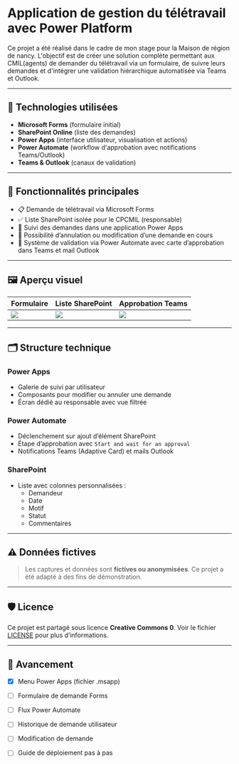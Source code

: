 # Application de gestion du télétravail avec Power Platform

Ce projet a été réalisé dans le cadre de mon stage pour la Maison de région de nancy. L'objectif est de créer une solution complète permettant aux CMIL(agents) de demander du télétravail via un formulaire, de suivre leurs demandes et d'intégrer une validation hiérarchique automatisée via Teams et Outlook.

---

## 🧩 Technologies utilisées

- **Microsoft Forms** (formulaire initial)
- **SharePoint Online** (liste des demandes)
- **Power Apps** (interface utilisateur, visualisation et actions)
- **Power Automate** (workflow d'approbation avec notifications Teams/Outlook)
- **Teams & Outlook** (canaux de validation)

---

## 🔄 Fonctionnalités principales

- 📋 Demande de télétravail via Microsoft Forms
- ✅ Liste SharePoint isolée pour le CPCMIL (responsable)
- 🧭 Suivi des demandes dans une application Power Apps
- 🔁 Possibilité d’annulation ou modification d’une demande en cours
- 🔔 Système de validation via Power Automate avec carte d’approbation dans Teams et mail Outlook

---

## 🖼️ Aperçu visuel

| Formulaire | Liste SharePoint | Approbation Teams |
|-----------|------------------|-------------------|
| ![](./images/powerapps-formulaire.png) | ![](./images/sharepoint-list.png) | ![](./images/approval-teams.png) |

---

## 🗂️ Structure technique

### Power Apps
- Galerie de suivi par utilisateur
- Composants pour modifier ou annuler une demande
- Écran dédié au responsable avec vue filtrée

### Power Automate
- Déclenchement sur ajout d’élément SharePoint
- Étape d’approbation avec `Start and wait for an approval`
- Notifications Teams (Adaptive Card) et mails Outlook

### SharePoint
- Liste avec colonnes personnalisées :
  - Demandeur
  - Date
  - Motif
  - Statut
  - Commentaires

---

## ⚠️ Données fictives

> Les captures et données sont **fictives ou anonymisées**. Ce projet a été adapté à des fins de démonstration.

---

## 🛡️ Licence

Ce projet est partagé sous licence **Creative Commons 0**. Voir le fichier [LICENSE](./LICENSE) pour plus d’informations.

---

## 📝 Avancement

- [x] Menu Power Apps (fichier .msapp)
- [ ] Formulaire de demande Forms
- [ ] Flux Power Automate
- [ ] Historique de demande utilisateur
- [ ] Modification de demande
- [ ] Guide de déploiement pas à pas

